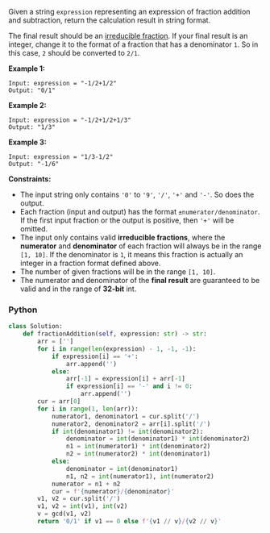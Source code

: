 Given a string  `expression`  representing an expression of fraction addition and subtraction, return the calculation
result in string format.

The final result should be an  [irreducible fraction](https://en.wikipedia.org/wiki/Irreducible_fraction). If your final
result is an integer, change it to the format of a fraction that has a denominator  `1`. So in this case,  `2`  should
be converted to  `2/1`.

**Example 1:**

```
Input: expression = "-1/2+1/2"
Output: "0/1"
```

**Example 2:**

```
Input: expression = "-1/2+1/2+1/3"
Output: "1/3"
```

**Example 3:**

```
Input: expression = "1/3-1/2"
Output: "-1/6"
```

**Constraints:**

- The input string only contains  `'0'`  to  `'9'`,  `'/'`,  `'+'`  and  `'-'`. So does the output.
- Each fraction (input and output) has the format  `±numerator/denominator`. If the first input fraction or the output
  is positive, then  `'+'`  will be omitted.
- The input only contains valid  **irreducible fractions**, where the  **numerator**  and  **denominator**  of each
  fraction will always be in the range  `[1, 10]`. If the denominator is  `1`, it means this fraction is actually an
  integer in a fraction format defined above.
- The number of given fractions will be in the range  `[1, 10]`.
- The numerator and denominator of the  **final result**  are guaranteed to be valid and in the range of  **32-bit**
  int.

### Python

```py
class Solution:
    def fractionAddition(self, expression: str) -> str:
        arr = ['']
        for i in range(len(expression) - 1, -1, -1):
            if expression[i] == '+':
                arr.append('')
            else:
                arr[-1] = expression[i] + arr[-1]
                if expression[i] == '-' and i != 0:
                    arr.append('')
        cur = arr[0]
        for i in range(1, len(arr)):
            numerator1, denominator1 = cur.split('/')
            numerator2, denominator2 = arr[i].split('/')
            if int(denominator1) != int(denominator2):
                denominator = int(denominator1) * int(denominator2)
                n1 = int(numerator1) * int(denominator2)
                n2 = int(numerator2) * int(denominator1)
            else:
                denominator = int(denominator1)
                n1, n2 = int(numerator1), int(numerator2)
            numerator = n1 + n2
            cur = f'{numerator}/{denominator}'
        v1, v2 = cur.split('/')
        v1, v2 = int(v1), int(v2)
        v = gcd(v1, v2)
        return '0/1' if v1 == 0 else f'{v1 // v}/{v2 // v}'
```